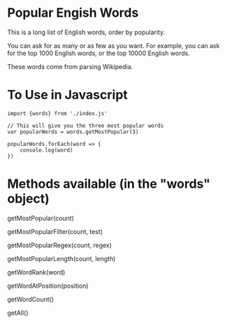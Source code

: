 # Popular Engish Words

This is a long list of English words, order by popularity.

You can ask for as many or as few as you want.  For example, you can ask for the top 1000 English words, or the top 10000 English words.

These words come from parsing Wikipedia.

# To Use in Javascript

```
import {words} from './index.js'

// This will give you the three most popular words
var popularWords = words.getMostPopular(3)

popularWords.forEach(word => {
    console.log(word)
})
```

# Methods available (in the "words" object)

getMostPopular(count) 

getMostPopularFilter(count, test) 

getMostPopularRegex(count, regex)

getMostPopularLength(count, length)

getWordRank(word) 

getWordAtPosition(position) 

getWordCount() 

getAll()